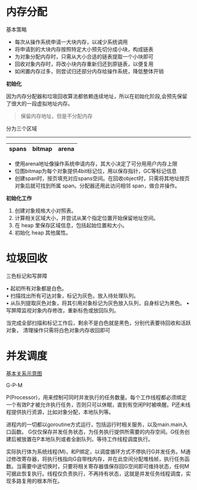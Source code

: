 # 内存分配

基本策略
- 每次从操作系统申请一大块内存，以减少系统调用
- 将申请到的大块内存按照特定大小预先切分成小块，构成链表
- 为对象分配内存时，只需从大小合适的链表提取一个小块即可
- 回收对象内存时，将改小块内存重新归还到原链表，以便复用
- 如闲置内存过多，则尝试归还部分内存给操作系统，降低整体开销

**初始化**

因为内存分配器和垃圾回收算法都依赖连续地址，所以在初始化阶段,会预先保留了很大的一段虚拟地址内存。

>保留内存地址，但是不分配内存


分为三个区域


---
|spans|bitmap|arena|
-|-|-


- 使用arena地址像操作系统申请内存，其大小决定了可分用用户内存上限
- 位图bitmap为每个对象提供4bit标记位，用以保存指针，GC等标记信息
- 创建span时，按页填充对应spans空间。在回收object时，只需将其地址按页对象后就可找到所属 span。分配器还用此访问相邻 span，做合并操作。


**初始化工作**
1. 创建对象规格大小对照表。
2. 计算相关区域大小，并尝试从某个指定位置开始保留地址空间。
3. 在 heap 里保存区域信息，包括起始位置和大小。
4. 初始化 heap 其他属性。

# 垃圾回收

三色标记和写屏障

• 起初所有对象都是白色。  
• 扫描找出所有可达对象，标记为灰色，放入待处理队列。    
• 从队列提取灰色对象，将其引用对象标记为灰色放入队列，自身标记为黑色。 • 写屏障监视对象内存修改，重新标色或放回队列。

当完成全部扫描和标记工作后，剩余不是白色就是黑色，分别代表要待回收和活跃对象， 清理操作只需将白色对象内存收回即可

# 并发调度

[基本关系示意图](https://www.dropbox.com/s/7ac617gd2zm2na0/%E5%B1%8F%E5%B9%95%E6%88%AA%E5%9B%BE%202019-03-26%2019.34.02.png?dl=0)

G-P-M

P(Processor)，用来控制可同时并发执行的任务数量。每个工作线程都必须绑定一个有效P才被允许执行任务，否则只可以休眠，直到有空闲P时被唤醒。P还未线程提供执行资源，比如对象分配，本地队列等。

进程内的一切都以goroutine方式运行，包括运行时相关服务，以及main.main入口函数。
G仅仅保存并发任务状态，为任务执行提供所需要的内存空间。G任务创建后被放置在P本地队列或者全剧队列，等待工作线程调度执行。

实际执行体为系统线程(M)，和P绑定，以调度循环方式不停执行G并发任务。M通过修改寄存器，将执行栈指向G自带栈内存，并在此空间分配堆栈帧，执行任务函数。当需要中途切换时，只要将相关寄存器值保存回G空间即可维持状态，任何M可据此恢复执行。线程仅负责执行，不再持有状态，这就是并发任务线程调度，实现多路复用的根本所在。
